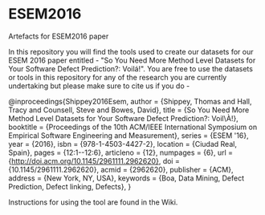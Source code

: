 # ESEM2016
Artefacts for ESEM2016 paper

In this repository you will find the tools used to create our datasets for our ESEM 2016 paper entitled - "So You Need More Method Level Datasets for Your Software Defect Prediction?: Voilá!". You are free to use the datasets or tools in this repository for any of the research you are currently undertaking but please make sure to cite us if you do - 

@inproceedings{Shippey2016Esem,
 author = {Shippey, Thomas and Hall, Tracy and Counsell, Steve and Bowes, David},
 title = {So You Need More Method Level Datasets for Your Software Defect Prediction?: Voil\À!},
 booktitle = {Proceedings of the 10th ACM/IEEE International Symposium on Empirical Software Engineering and Measurement},
 series = {ESEM '16},
 year = {2016},
 isbn = {978-1-4503-4427-2},
 location = {Ciudad Real, Spain},
 pages = {12:1--12:6},
 articleno = {12},
 numpages = {6},
 url = {http://doi.acm.org/10.1145/2961111.2962620},
 doi = {10.1145/2961111.2962620},
 acmid = {2962620},
 publisher = {ACM},
 address = {New York, NY, USA},
 keywords = {Boa, Data Mining, Defect Prediction, Defect linking, Defects},
}

Instructions for using the tool are found in the Wiki.
